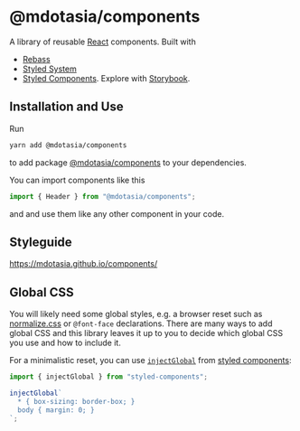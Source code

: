 # @mdotasia/components

A library of reusable [React](https://facebook.github.io/react/) components. Built with

* [Rebass](http://jxnblk.com/rebass/)
* [Styled System](http://jxnblk.com/styled-system/)
* [Styled Components](https://www.styled-components.com/).
  Explore with [Storybook](https://storybooks.js.org/).

## Installation and Use

Run

```bash
yarn add @mdotasia/components
```

to add package [@mdotasia/components](https://github.com/mdotasia/components) to your dependencies.

You can import components like this

```javascript
import { Header } from "@mdotasia/components";
```

and and use them like any other component in your code.

## Styleguide

https://mdotasia.github.io/components/

## Global CSS

You will likely need some global styles, e.g. a browser reset such as
[normalize.css](https://necolas.github.io/normalize.css/) or `@font-face` declarations. There are
many ways to add global CSS and this library leaves it up to you to decide which global CSS you use
and how to include it.

For a minimalistic reset, you can use
[`injectGlobal`](https://www.styled-components.com/docs/api#injectglobal) from
[styled components](https://www.styled-components.com/):

```javascript
import { injectGlobal } from "styled-components";

injectGlobal`
  * { box-sizing: border-box; }
  body { margin: 0; }
`;
```
